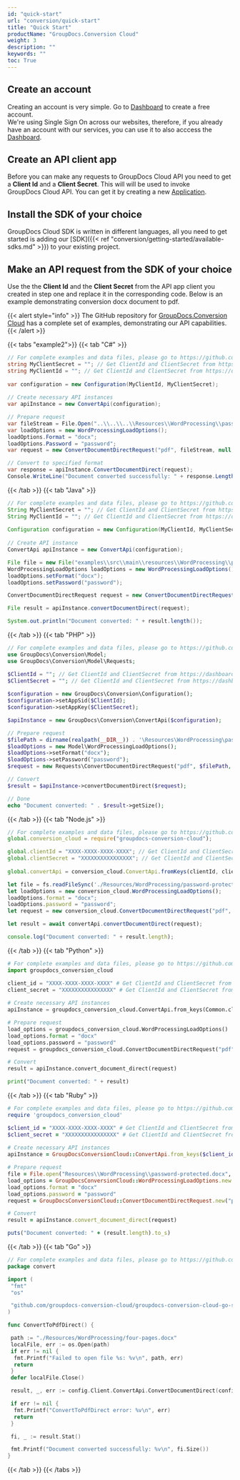 ```yaml
---
id: "quick-start"
url: "conversion/quick-start"
title: "Quick Start"
productName: "GroupDocs.Conversion Cloud"
weight: 3
description: ""
keywords: ""
toc: True
---
```


## Create an account

Creating an account is very simple. Go to [Dashboard](https://dashboard.groupdocs.cloud) to create a free account.\
We're using Single Sign On across our websites, therefore, if you already have an account with our services, you can use it to also acccess the [Dashboard](https://dashboard.groupdocs.cloud).

## Create an API client app

Before you can make any requests to GroupDocs Cloud API you need to get a **Client Id** and a **Client Secret**.
This will will be used to invoke GroupDocs Cloud API. You can get it by creating a new [Application](https://dashboard.groupdocs.cloud/applications).

## Install the SDK of your choice

GroupDocs Cloud SDK is written in different languages, all you need to get started is adding our [SDK]({{< ref "conversion/getting-started/available-sdks.md" >}}) to your existing project.

## Make an API request from the SDK of your choice

Use the the **Client Id** and the **Client Secret** from the API app client you created in step one and replace it in the corresponding code. Below is an example demonstrating conversion docx document to pdf.

{{< alert style="info" >}}
The GitHub repository for [GroupDocs.Conversion Cloud](https://github.com/groupdocs-conversion-cloud) has a complete set of examples, demonstrating our API capabilities.
{{< /alert >}}

{{< tabs "example2">}} {{< tab "C#" >}}

```csharp
// For complete examples and data files, please go to https://github.com/groupdocs-conversion-cloud/groupdocs-conversion-cloud-dotnet-samples
string MyClientSecret = ""; // Get ClientId and ClientSecret from https://dashboard.groupdocs.cloud
string MyClientId = ""; // Get ClientId and ClientSecret from https://dashboard.groupdocs.cloud
  
var configuration = new Configuration(MyClientId, MyClientSecret);
  
// Create necessary API instances
var apiInstance = new ConvertApi(configuration);

// Prepare request
var fileStream = File.Open("..\\..\\..\\Resources\\WordProcessing\\password-protected.docx", FileMode.Open);
var loadOptions = new WordProcessingLoadOptions();
loadOptions.Format = "docx";
loadOptions.Password = "password";
var request = new ConvertDocumentDirectRequest("pdf", fileStream, null, null, loadOptions);

// Convert to specified format
var response = apiInstance.ConvertDocumentDirect(request);
Console.WriteLine("Document converted successfully: " + response.Length);
```

{{< /tab >}} {{< tab "Java" >}}

```java
// For complete examples and data files, please go to https://github.com/groupdocs-conversion-cloud/groupdocs-conversion-cloud-java-samples
String MyClientSecret = ""; // Get ClientId and ClientSecret from https://dashboard.groupdocs.cloud
String MyClientId = ""; // Get ClientId and ClientSecret from https://dashboard.groupdocs.cloud
  
Configuration configuration = new Configuration(MyClientId, MyClientSecret);
  
// Create API instance
ConvertApi apiInstance = new ConvertApi(configuration);

File file = new File("examples\\src\\main\\resources\\WordProcessing\\password-protected.docx");
WordProcessingLoadOptions loadOptions = new WordProcessingLoadOptions();
loadOptions.setFormat("docx");
loadOptions.setPassword("password");

ConvertDocumentDirectRequest request = new ConvertDocumentDirectRequest("pdf", file, 1, 0, loadOptions, null); // all pages

File result = apiInstance.convertDocumentDirect(request);

System.out.println("Document converted: " + result.length());
```

{{< /tab >}} {{< tab "PHP" >}}

```php
// For complete examples and data files, please go to https://github.com/groupdocs-conversion-cloud/groupdocs-conversion-cloud-php-samples
use GroupDocs\Conversion\Model;
use GroupDocs\Conversion\Model\Requests;

$ClientId = ""; // Get ClientId and ClientSecret from https://dashboard.groupdocs.cloud
$ClientSecret = ""; // Get ClientId and ClientSecret from https://dashboard.groupdocs.cloud
  
$configuration = new GroupDocs\Conversion\Configuration();
$configuration->setAppSid($ClientId);
$configuration->setAppKey($ClientSecret);

$apiInstance = new GroupDocs\Conversion\ConvertApi($configuration);

// Prepare request
$filePath = dirname(realpath(__DIR__)) . '\Resources\WordProcessing\password-protected.docx';
$loadOptions = new Model\WordProcessingLoadOptions();
$loadOptions->setFormat("docx");
$loadOptions->setPassword("password");        
$request = new Requests\ConvertDocumentDirectRequest("pdf", $filePath, null, null, $loadOptions);

// Convert
$result = $apiInstance->convertDocumentDirect($request);

// Done
echo "Document converted: " . $result->getSize();
```

{{< /tab >}} {{< tab "Node.js" >}}

```js
// For complete examples and data files, please go to https://github.com/groupdocs-conversion-cloud/groupdocs-conversion-cloud-node-samples
global.conversion_cloud = require("groupdocs-conversion-cloud");

global.clientId = "XXXX-XXXX-XXXX-XXXX"; // Get ClientId and ClientSecret from https://dashboard.groupdocs.cloud
global.clientSecret = "XXXXXXXXXXXXXXXX"; // Get ClientId and ClientSecret from https://dashboard.groupdocs.cloud
  
global.convertApi = conversion_cloud.ConvertApi.fromKeys(clientId, clientSecret);

let file = fs.readFileSync('./Resources/WordProcessing/password-protected.docx');
let loadOptions = new conversion_cloud.WordProcessingLoadOptions();
loadOptions.format = "docx";
loadOptions.password = "password";
let request = new conversion_cloud.ConvertDocumentDirectRequest("pdf", file, undefined, undefined, loadOptions);

let result = await convertApi.convertDocumentDirect(request);

console.log("Document converted: " + result.length);
```

{{< /tab >}} {{< tab "Python" >}}

```python
# For complete examples and data files, please go to https://github.com/groupdocs-conversion-cloud/groupdocs-conversion-cloud-python-samples
import groupdocs_conversion_cloud

client_id = "XXXX-XXXX-XXXX-XXXX" # Get ClientId and ClientSecret from https://dashboard.groupdocs.cloud
client_secret = "XXXXXXXXXXXXXXXX" # Get ClientId and ClientSecret from https://dashboard.groupdocs.cloud
  
# Create necessary API instances
apiInstance = groupdocs_conversion_cloud.ConvertApi.from_keys(Common.client_id, Common.client_secret)

# Prepare request
load_options = groupdocs_conversion_cloud.WordProcessingLoadOptions()
load_options.format = "docx"
load_options.password = "password"
request = groupdocs_conversion_cloud.ConvertDocumentDirectRequest("pdf", "Resources\\WordProcessing\\password-protected.docx", None, None, load_options)

# Convert
result = apiInstance.convert_document_direct(request)

print("Document converted: " + result)
```

{{< /tab >}} {{< tab "Ruby" >}}

```ruby
# For complete examples and data files, please go to https://github.com/groupdocs-conversion-cloud/groupdocs-conversion-cloud-ruby-samples
require 'groupdocs_conversion_cloud'

$client_id = "XXXX-XXXX-XXXX-XXXX" # Get ClientId and ClientSecret from https://dashboard.groupdocs.cloud
$client_secret = "XXXXXXXXXXXXXXXX" # Get ClientId and ClientSecret from https://dashboard.groupdocs.cloud
  
# Create necessary API instances
apiInstance = GroupDocsConversionCloud::ConvertApi.from_keys($client_id, $client_secret)

# Prepare request
file = File.open("Resources\\WordProcessing\\password-protected.docx", "r")
load_options = GroupDocsConversionCloud::WordProcessingLoadOptions.new
load_options.format = "docx"
load_options.password = "password"
request = GroupDocsConversionCloud::ConvertDocumentDirectRequest.new("pdf", file, nil, nil, load_options)

# Convert
result = apiInstance.convert_document_direct(request)

puts("Document converted: " + (result.length).to_s)
```

{{< /tab >}} {{< tab "Go" >}}

```go
// For complete examples and data files, please go to https://github.com/groupdocs-conversion-cloud/groupdocs-conversion-cloud-go-samples
package convert

import (
 "fmt"
 "os"

 "github.com/groupdocs-conversion-cloud/groupdocs-conversion-cloud-go-samples/config"
)

func ConvertToPdfDirect() {

 path := "./Resources/WordProcessing/four-pages.docx"
 localFile, err := os.Open(path)
 if err != nil {
  fmt.Printf("Failed to open file %s: %v\n", path, err)
  return
 }
 defer localFile.Close()

 result, _, err := config.Client.ConvertApi.ConvertDocumentDirect(config.Ctx, "pdf", localFile, nil)

 if err != nil {
  fmt.Printf("ConvertToPdfDirect error: %v\n", err)
  return
 }

 fi, _ := result.Stat()

 fmt.Printf("Document converted successfully: %v\n", fi.Size())
}
```

{{< /tab >}} {{< /tabs >}}